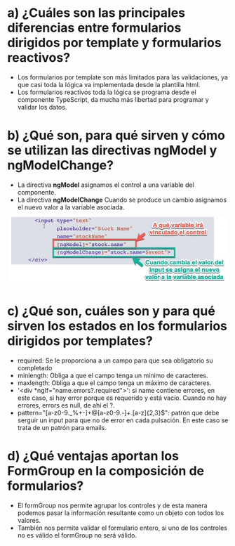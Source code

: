 # a) ¿Cuáles son las principales diferencias entre formularios dirigidos por template y formularios reactivos?

* Los formularios por template son más limitados para las validaciones, ya que casi toda la lógica va implementada desde la plantilla html.
* Los formularios reactivos toda la lógica se programa desde el componente TypeScript, da mucha más libertad para programar y validar los datos.

# b) ¿Qué son, para qué sirven y cómo se utilizan las directivas ngModel y ngModelChange?

* La directiva **ngModel** asignamos el control a una variable del componente.
* La directiva **ngModelChange** Cuando se produce un cambio asignamos el nuevo valor a la variable asociada.

![ngModel](img/ngModel.jpg)

# c) ¿Qué son, cuáles son y para qué sirven los estados en los formularios dirigidos por templates?

* required: Se le proporciona a un campo para que sea obligatorio su completado
* minlength: Obliga a que el campo tenga un mínimo de caracteres.
* maxlength: Obliga a que el campo tenga un máximo de caracteres.
* '<div *ngIf="name.errors?.required">': si name contiene errores, en este caso, si hay error porque es requerido y está vacío. Cuando no hay errores, errors es null, de ahí el ?.
* pattern="[a-z0-9._%+-]+@[a-z0-9.-]+\.[a-z]{2,3}$": patrón que debe serguir un input para que no de error en cada pulsación. En este caso se trata de un patrón para emails.

# d) ¿Qué ventajas aportan los FormGroup en la composición de formularios?

* El formGroup nos permite agrupar los controles y de esta manera podemos pasar la información resultante como un objeto con todos los valores.
* También nos permite validar el formulario entero, si uno de los controles no es válido el formGroup no será válido.